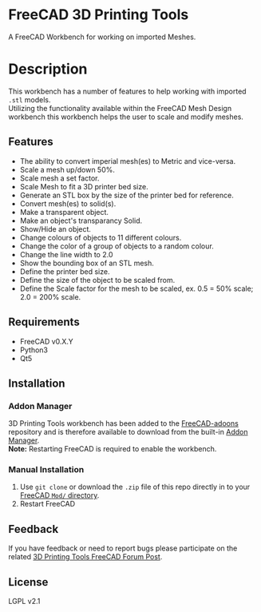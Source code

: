 # FreeCAD 3D Printing Tools
A FreeCAD Workbench for working on imported Meshes.  

# Description
This workbench has a number of features to help working with imported `.stl` models.  
Utilizing the functionality available within the FreeCAD Mesh Design workbench this workbench helps the user to scale and modify meshes.

## Features

* The ability to convert imperial mesh(es) to Metric and vice-versa.  
* Scale a mesh up/down 50%.  
* Scale mesh a set factor.  
* Scale Mesh to fit a 3D printer bed size.  
* Generate an STL box by the size of the printer bed for reference.  
* Convert mesh(es) to solid(s).  
* Make a transparent object.  
* Make an object's transparancy Solid.  
* Show/Hide an object.  
* Change colours of objects to 11 different colours.  
* Change the color of a group of objects to a random colour.  
* Change the line width to 2.0  
* Show the bounding box of an STL mesh.  
* Define the printer bed size.  
* Define the size of the object to be scaled from.  
* Define the Scale factor for the mesh to be scaled, ex. 0.5 = 50% scale; 2.0 = 200% scale.

## Requirements
* FreeCAD v0.X.Y  
* Python3  
* Qt5

## Installation

### Addon Manager
3D Printing Tools workbench has been added to the [FreeCAD-adoons](https://github.com/FreeCAD/FreeCAD-addons) repository and is therefore available to download from the built-in [Addon Manager](https://github.com/FreeCAD/FreeCAD-addons#1-builtin-addon-manager).  
**Note:** Restarting FreeCAD is required to enable the workbench.

### Manual Installation
1. Use `git clone` or download the `.zip` file of this repo directly in to your [FreeCAD `Mod/` directory](https://www.freecadweb.org/wiki/Installing_more_workbenches).  
2. Restart FreeCAD 

## Feedback  
If you have feedback or need to report bugs please participate on the related [3D Printing Tools FreeCAD Forum Post](https://forum.freecadweb.org/viewtopic.php?f=9&t=36564). 

## License
LGPL v2.1